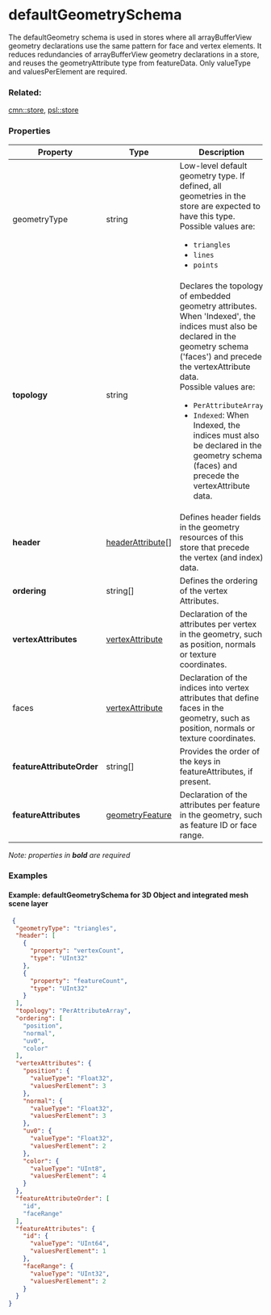 # defaultGeometrySchema

The defaultGeometry schema is used in stores where all arrayBufferView geometry declarations use the same pattern for face and vertex elements. It reduces redundancies of arrayBufferView geometry declarations in a store, and reuses the geometryAttribute type from featureData. Only valueType and valuesPerElement are required.

### Related:

[cmn::store](store.cmn.md), [psl::store](store.psl.md)
### Properties

| Property | Type | Description |
| --- | --- | --- |
| geometryType | string | Low-level default geometry type. If defined, all geometries in the store are expected to have this type.<div>Possible values are:<ul><li>`triangles`</li><li>`lines`</li><li>`points`</li></ul></div> |
| **topology** | string | Declares the topology of embedded geometry attributes. When 'Indexed', the indices must also be declared in the geometry schema ('faces') and precede the vertexAttribute data.<div>Possible values are:<ul><li>`PerAttributeArray`</li><li>`Indexed`: When Indexed, the indices must also be declared in the geometry schema (faces) and precede the vertexAttribute data.</li></ul></div> |
| **header** | [headerAttribute](headerAttribute.cmn.md)[] | Defines header fields in the geometry resources of this store that precede the vertex (and index) data. |
| **ordering** | string[] | Defines the ordering of the vertex Attributes. |
| **vertexAttributes** | [vertexAttribute](vertexAttribute.cmn.md) | Declaration of the attributes per vertex in the geometry, such as position, normals or texture coordinates. |
| faces | [vertexAttribute](vertexAttribute.cmn.md) | Declaration of the indices into vertex attributes that define faces in the geometry, such as position, normals or texture coordinates. |
| **featureAttributeOrder** | string[] | Provides the order of the keys in featureAttributes, if present. |
| **featureAttributes** | [geometryFeature](geometryFeature.cmn.md) | Declaration of the attributes per feature in the geometry, such as feature ID or face range. |

*Note: properties in **bold** are required*

### Examples 

#### Example: defaultGeometrySchema for 3D Object and integrated mesh scene layer 

```json
 {
  "geometryType": "triangles",
  "header": [
    {
      "property": "vertexCount",
      "type": "UInt32"
    },
    {
      "property": "featureCount",
      "type": "UInt32"
    }
  ],
  "topology": "PerAttributeArray",
  "ordering": [
    "position",
    "normal",
    "uv0",
    "color"
  ],
  "vertexAttributes": {
    "position": {
      "valueType": "Float32",
      "valuesPerElement": 3
    },
    "normal": {
      "valueType": "Float32",
      "valuesPerElement": 3
    },
    "uv0": {
      "valueType": "Float32",
      "valuesPerElement": 2
    },
    "color": {
      "valueType": "UInt8",
      "valuesPerElement": 4
    }
  },
  "featureAttributeOrder": [
    "id",
    "faceRange"
  ],
  "featureAttributes": {
    "id": {
      "valueType": "UInt64",
      "valuesPerElement": 1
    },
    "faceRange": {
      "valueType": "UInt32",
      "valuesPerElement": 2
    }
  }
} 
```

